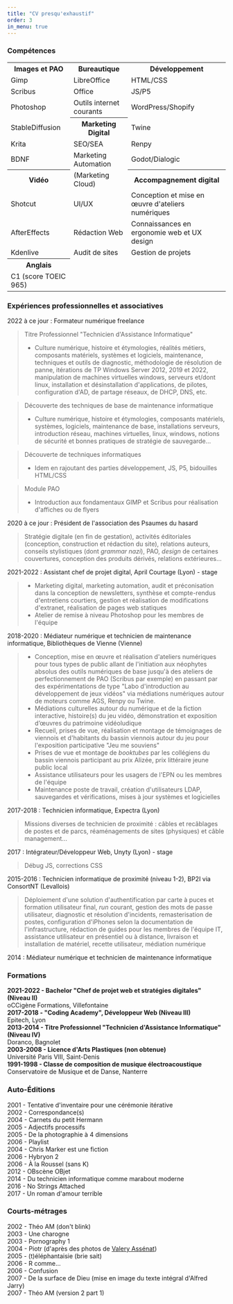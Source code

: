 ```yaml
---
title: "CV presqu'exhaustif"
order: 3
in_menu: true
---
```

<h3>Compétences</h3>
<table>
  <colgroup span="3"></colgroup>
   <tbody>
    <tr>
      <th scope="col">Images et PAO</th>
      <th scope="col">Bureautique</th>
      <th scope="col">Développement</th>
    </tr>
    <tr>
      <td>Gimp</td>
      <td>LibreOffice</td>
      <td>HTML/CSS</td>
    </tr>
    <tr>
      <td>Scribus</td>
      <td>Office</td>
      <td>JS/P5</td>
    </tr>
    <tr>
      <td>Photoshop</td>
      <td>Outils internet courants</td>
      <td>WordPress/Shopify</td>
    </tr>
    <tr>
      <td>StableDiffusion</td>
      <th>Marketing Digital</th>
      <td>Twine</td>
    </tr>
    <tr>
      <td>Krita</td>
      <td>SEO/SEA</td>
      <td>Renpy</td>
    </tr>
    <tr>
      <td>BDNF</td>
      <td>Marketing Automation</td>
      <td>Godot/Dialogic</td>
    </tr>
    <tr>
      <th>Vidéo</th>
      <td>(Marketing Cloud)</td>
      <th>Accompagnement digital</th>
    </tr>
    <tr>
      <td>Shotcut</td>
      <td>UI/UX</td>
      <td>Conception et mise en œuvre d'ateliers numériques</td>
    </tr>
    <tr>
      <td>AfterEffects</td>
      <td>Rédaction Web</td>
      <td>Connaissances en ergonomie web et UX design</td>
    </tr>
    <tr>
      <td>Kdenlive</td>
      <td>Audit de sites</td>
      <td>Gestion de projets</td>
    </tr>
    <tr>
      <th>Anglais</th>
      <td></td>
      <td></td>
    </tr>
    <tr>
      <td>C1 (score TOEIC 965)</td>
      <td></td>
      <td></td>
    </tr>
  </tbody>
</table>

### Expériences professionnelles et associatives

2022 à ce jour : Formateur numérique freelance  
> Titre Professionnel "Technicien d'Assistance Informatique"  
> - Culture numérique, histoire et étymologies, réalités métiers, composants matériels, systèmes et logiciels, maintenance, techniques et outils de diagnostic, méthodologie de résolution de panne, itérations de TP Windows Server 2012, 2019 et 2022, manipulation de machines virtuelles windows, serveurs et/dont linux, installation et désinstallation d'applications, de pilotes, configuration d'AD, de partage réseaux, de DHCP, DNS, etc.  

> Découverte des techniques de base de maintenance informatique
> - Culture numérique, histoire et étymologies, composants matériels, systèmes, logiciels, maintenance de base, installations serveurs, introduction réseau, machines virtuelles, linux, windows, notions de sécurité et bonnes pratiques de stratégie de sauvegarde...  

> Découverte de techniques informatiques
> - Idem en rajoutant des parties développement, JS, P5, bidouilles HTML/CSS 

> Module PAO
> - Introduction aux fondamentaux GIMP et Scribus pour réalisation d'affiches ou de flyers

2020 à ce jour : Président de l'association des Psaumes du hasard
> Stratégie digitale (en fin de gestation), activités éditoriales (conception, construction et rédaction du site), relations auteurs, conseils stylistiques (dont _grammar nazi_), PAO, _design_ de certaines couvertures, conception des produits dérivés, relations extérieures...

2021-2022 : Assistant chef de projet digital, April Courtage (Lyon) - stage  
> - Marketing digital, marketing automation, audit et préconisation dans la conception de newsletters, synthèse et compte-rendus d'entretiens courtiers, gestion et réalisation de modifications d'extranet, réalisation de pages web statiques  
> - Atelier de remise à niveau Photoshop pour les membres de l'équipe

2018-2020 : Médiateur numérique et technicien de maintenance informatique, Bibliothèques de Vienne (Vienne)  
> - Conception, mise en œuvre et réalisation d'ateliers numériques pour tous types de public allant de l'initiation aux néophytes absolus des outils numériques de base jusqu'à des ateliers de perfectionnement de PAO (Scribus par exemple) en passant par des expérimentations de type "Labo d'introduction au développement de jeux vidéos" via médiations numériques autour de moteurs comme AGS, Renpy ou Twine.
> - Médiations culturelles autour du numérique et de la fiction interactive, histoire(s) du jeu vidéo, démonstration et exposition d’œuvres du patrimoine vidéoludique
> - Recueil, prises de vue, réalisation et montage de témoignages de viennois et d'habitants du bassin viennois autour du jeu pour l'exposition participative "Jeu me souviens"
> - Prises de vue et montage de _booktubes_ par les collégiens du bassin viennois participant au prix Alizée, prix littéraire jeune public local
> - Assistance utilisateurs pour les usagers de l'EPN ou les membres de l'équipe
> - Maintenance poste de travail, création d'utilisateurs LDAP, sauvegardes et vérifications, mises à jour systèmes et logicielles 

2017-2018 : Technicien informatique, Expectra (Lyon)
> Missions diverses de technicien de proximité : câbles et recâblages de postes et de parcs, réaménagements de sites (physiques) et câble management...

2017 : Intégrateur/Développeur Web, Unyty (Lyon) - stage
> Débug JS, corrections CSS

2015-2016 : Technicien informatique de proximité (niveau 1-2), BP2I via ConsortNT (Levallois)
> Déploiement d'une solution d'authentification par carte à puces et formation utilisateur final, _run_ courant, gestion des mots de passe utilisateur, diagnostic et résolution d'incidents, remasterisation de postes, configuration d'iPhones selon la documentation de l'infrastructure, rédaction de guides pour les membres de l'équipe IT, assistance utilisateur en présentiel ou à distance, livraison et installation de matériel, recette utilisateur, médiation numérique

2014 : Médiateur numérique et technicien de maintenance informatique
> 

### Formations

**2021-2022 - Bachelor "Chef de projet web et stratégies digitales" (Niveau II)**  
oCCigène Formations, Villefontaine  
**2017-2018 - "Coding Academy", Développeur Web (Niveau III)**  
Epitech, Lyon  
**2013-2014 - Titre Professionnel "Technicien d'Assistance Informatique" (Niveau IV)**  
Doranco, Bagnolet  
**2003-2008 - Licence d'Arts Plastiques (non obtenue)**  
Université Paris VIII, Saint-Denis  
**1991-1998 - Classe de composition de musique électroacoustique**  
Conservatoire de Musique et de Danse, Nanterre

### Auto-Éditions
2001 - Tentative d'inventaire pour une cérémonie itérative  
2002 - Correspondance(s)  
2004 - Carnets du petit Hermann  
2005 - Adjectifs processifs  
2005 - De la photographie à 4 dimensions  
2006 - Playlist  
2004 - Chris Marker est une fiction  
2006 - Hybryon 2  
2006 - À la Roussel (sans K)  
2012 - OBscène OBjet  
2014 - Du technicien informatique comme marabout moderne  
2016 - No Strings Attached  
2017 - Un roman d'amour terrible  

### Courts-métrages
2002 - Théo AM (don't blink)  
2003 - Une charogne  
2003 - Pornography 1  
2004 - Piotr (d'après des photos de [Valery Assénat](https://www.instagram.com/valeryassenat/))  
2005 - (t)éléphantaisie (brie sait)  
2006 - R comme...  
2006 - Confusion  
2007 - De la surface de Dieu (mise en image du texte intégral d'Alfred Jarry)  
2007 - Théo AM (version 2 part 1) 